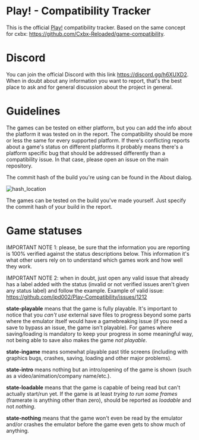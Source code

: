 # Play! - Compatibility Tracker

This is the official [Play!](https://github.com/jpd002/Play-) compatibility tracker. Based on the same concept for cxbx: https://github.com/Cxbx-Reloaded/game-compatibility.

# Discord
You can join the official Discord with this link https://discord.gg/h6XUXD2. When in doubt about any information you want to report, that's the best place to ask and for general discussion about the project in general.

# Guidelines

The games can be tested on either platform, but you can add the info about the platform it was tested on in the report. The compatibility should be more or less the same for every supported platform. If there's conflicting reports about a game's status on different platforms it probably means there's a platform specific bug that should be addressed differently than a compatibility issue. In that case, please open an issue on the main repository.

The commit hash of the build you're using can be found in the About dialog.

![hash_location](hash_location.png)

The games can be tested on the build you've made yourself. Just specify the commit hash of your build in the report.

# Game statuses

IMPORTANT NOTE 1: please, be sure that the information you are reporting is 100% verified against the status descriptions below. This information it's what other users rely on to understand which games work and how well they work.

IMPORTANT NOTE 2: when in doubt, just open any valid issue that already has a label added with the status (invalid or not verified issues aren't given any status label) and follow the example. Example of valid issue: https://github.com/jpd002/Play-Compatibility/issues/1212

**state-playable** means that the game is fully playable. It's important to notice that you _can't use_ external save files to progress beyond some parts where the emulator itself would have a gamebreaking issue (if you need a save to bypass an issue, the game isn't playable). For games where saving/loading is mandatory to keep your progress in some meaningful way, not being able to save also makes the game _not playable_.

**state-ingame** means somewhat playable past title screens (including with graphics bugs, crashes, saving, loading and other major problems).

**state-intro** means nothing but an intro/opening of the game is shown (such as a video/animation/company name/etc.).

**state-loadable** means that the game is capable of being read but can't actually start/run yet. If the game is at least _trying to run some frames_ (framerate is anything other than zero), should be reported as _loadable_ and not _nothing_.

**state-nothing** means that the game won't even be read by the emulator and/or crashes the emulator before the game even gets to show much of anything.
